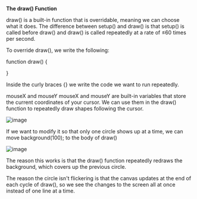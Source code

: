 **The draw() Function**

draw() is a built-in function that is overridable, meaning we can choose what it does. The difference between setup() and draw() is that setup() is called before draw() and draw() is called repeatedly at a rate of ≤60 times per second.

To override draw(), we write the following:

function draw() {
  
}

Inside the curly braces {} we write the code we want to run repeatedly.

mouseX and mouseY
mouseX and mouseY are built-in variables that store the current coordinates of your cursor. We can use them in the draw() function to repeatedly draw shapes following the cursor.

![image](https://github.com/Sshiril/Javascript/assets/113382540/ffdbe2fe-690c-425a-82c1-febff12c9483)

If we want to modify it so that only one circle shows up at a time, we can move background(100); to the body of draw()

![image](https://github.com/Sshiril/Javascript/assets/113382540/32680589-3cf6-4df1-a051-82a027a827e8)

The reason this works is that the draw() function repeatedly redraws the background, which covers up the previous circle.



The reason the circle isn't flickering is that the canvas updates at the end of each cycle of draw(), so we see the changes to the screen all at once instead of one line at a time.

